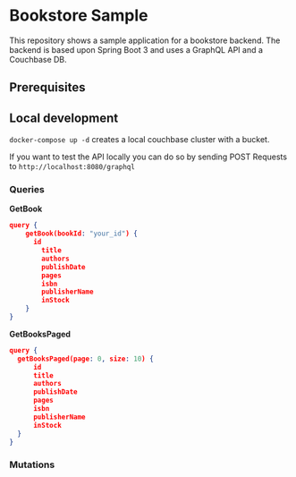 # Bookstore Sample
This repository shows a sample application for a bookstore backend. The backend is based upon Spring Boot 3 and uses a GraphQL API and a Couchbase DB.

## Prerequisites

## Local development
`docker-compose up -d` creates a local couchbase cluster with a bucket.

If you want to test the API locally you can do so by sending POST Requests to `http://localhost:8080/graphql`

### Queries 
<b>GetBook</b>
```json
query {
    getBook(bookId: "your_id") {
      id
    	title
    	authors
    	publishDate
    	pages
    	isbn
    	publisherName
    	inStock
    }
}
```

<b>GetBooksPaged</b>
```json
query {
  getBooksPaged(page: 0, size: 10) {
      id
      title
      authors
      publishDate
      pages
      isbn
      publisherName
      inStock
  }
}
```

### Mutations
 
